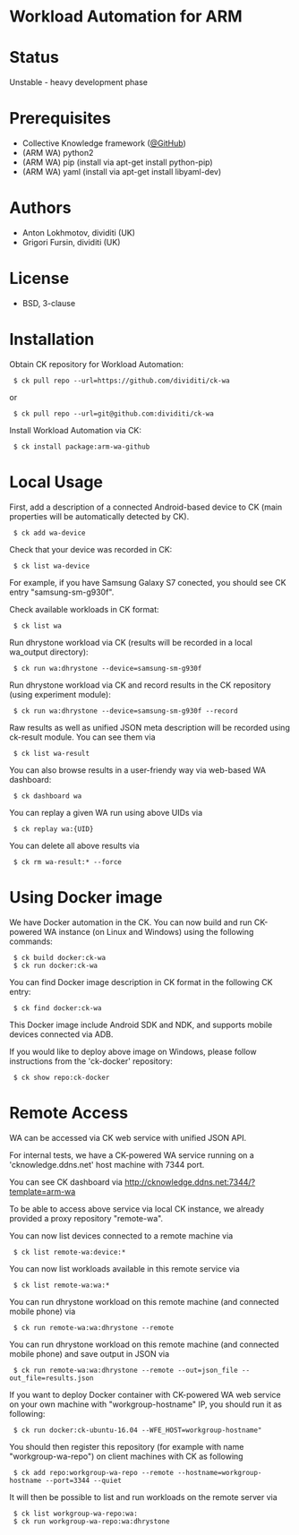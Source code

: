 Workload Automation for ARM
===========================

Status
======
Unstable - heavy development phase

Prerequisites
=============
* Collective Knowledge framework ([@GitHub](http://github.com/ctuning/ck))
* (ARM WA) python2
* (ARM WA) pip (install via apt-get install python-pip)
* (ARM WA) yaml (install via apt-get install libyaml-dev)

Authors
=======

* Anton Lokhmotov, dividiti (UK)
* Grigori Fursin, dividiti (UK)

License
=======
* BSD, 3-clause

Installation
============
Obtain CK repository for Workload Automation:

```
 $ ck pull repo --url=https://github.com/dividiti/ck-wa
```
or
```
 $ ck pull repo --url=git@github.com:dividiti/ck-wa
```

Install Workload Automation via CK:
```
 $ ck install package:arm-wa-github
```

Local Usage
===========

First, add a description of a connected Android-based device to CK
(main properties will be automatically detected by CK).
```
 $ ck add wa-device
```

Check that your device was recorded in CK:
```
 $ ck list wa-device
```

For example, if you have Samsung Galaxy S7 conected, 
you should see CK entry "samsung-sm-g930f".

Check available workloads in CK format:
```
 $ ck list wa
```

Run dhrystone workload via CK (results will be recorded in a local wa_output directory):
```
 $ ck run wa:dhrystone --device=samsung-sm-g930f
```

Run dhrystone workload via CK and record results in the CK repository
(using experiment module):
```
 $ ck run wa:dhrystone --device=samsung-sm-g930f --record
```

Raw results as well as unified JSON meta description will be recorded
using ck-result module. You can see them via
```
 $ ck list wa-result
```

You can also browse results in a user-friendy way via web-based WA dashboard:
```
 $ ck dashboard wa
```

You can replay a given WA run using above UIDs via
```
 $ ck replay wa:{UID}
```

You can delete all above results via
```
 $ ck rm wa-result:* --force
```

Using Docker image
==================

We have Docker automation in the CK. You can now build and run CK-powered WA
instance (on Linux and Windows) using the following commands:
```
 $ ck build docker:ck-wa
 $ ck run docker:ck-wa
```

You can find Docker image description in CK format in the following CK entry:
```
 $ ck find docker:ck-wa
```

This Docker image include Android SDK and NDK, and supports mobile devices connected via ADB.

If you would like to deploy above image on Windows, please follow instructions
from the 'ck-docker' repository:
```
 $ ck show repo:ck-docker
```

Remote Access
=============

WA can be accessed via CK web service with unified JSON API.

For internal tests, we have a CK-powered WA service running 
on a 'cknowledge.ddns.net' host machine with 7344 port. 

You can see CK dashboard via http://cknowledge.ddns.net:7344/?template=arm-wa

To be able to access above service via local CK instance, 
we already provided a proxy repository "remote-wa". 

You can now list devices connected to a remote machine via
```
 $ ck list remote-wa:device:*
```

You can now list workloads available in this remote service via
```
 $ ck list remote-wa:wa:*
```

You can run dhrystone workload on this remote machine (and connected mobile phone) via
```
 $ ck run remote-wa:wa:dhrystone --remote
```

You can run dhrystone workload on this remote machine (and connected mobile phone) 
and save output in JSON via
```
 $ ck run remote-wa:wa:dhrystone --remote --out=json_file --out_file=results.json
```

If you want to deploy Docker container with CK-powered WA web service on your own machine 
with "workgroup-hostname" IP, you should run it as following:
```
 $ ck run docker:ck-ubuntu-16.04 --WFE_HOST=workgroup-hostname"
```

You should then register this repository (for example with name "workgroup-wa-repo") 
on client machines with CK as following
```
 $ ck add repo:workgroup-wa-repo --remote --hostname=workgroup-hostname --port=3344 --quiet
```

It will then be possible to list and run workloads on the remote server via
```
 $ ck list workgroup-wa-repo:wa:
 $ ck run workgroup-wa-repo:wa:dhrystone
```
